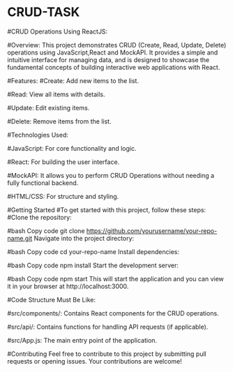 # CRUD-TASK

#CRUD Operations Using ReactJS:

#Overview:
This project demonstrates CRUD (Create, Read, Update, Delete) operations using JavaScript,React and MockAPI. It provides a simple and intuitive interface for managing data, and is designed to showcase the fundamental concepts of building interactive web applications with React.



#Features:
#Create: Add new items to the list.

#Read: View all items with details.

#Update: Edit existing items.

#Delete: Remove items from the list.



#Technologies Used:

#JavaScript: For core functionality and logic.

#React: For building the user interface.

#MockAPI: It allows you to perform CRUD Operations without needing a fully functional backend.

#HTML/CSS: For structure and styling.



#Getting Started
#To get started with this project, follow these steps:
#Clone the repository:

#bash
Copy code
git clone https://github.com/yourusername/your-repo-name.git
Navigate into the project directory:

#bash
Copy code
cd your-repo-name
Install dependencies:

#bash
Copy code
npm install
Start the development server:

#bash
Copy code
npm start
This will start the application and you can view it in your browser at http://localhost:3000.

#Code Structure Must Be Like:

#src/components/: Contains React components for the CRUD operations.

#src/api/: Contains functions for handling API requests (if applicable).

#src/App.js: The main entry point of the application.

#Contributing
Feel free to contribute to this project by submitting pull requests or opening issues. Your contributions are welcome!

